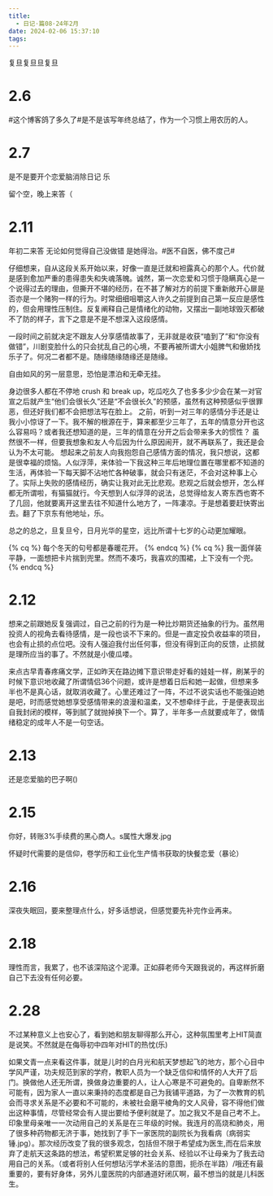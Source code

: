 ```yaml
---
title:
  - 日记·篇08·24年2月
date: 2024-02-06 15:37:10
tags:
---
```

复旦复旦旦复旦
<!--more-->
<h1>2.6</h1>
<p>#这个博客鸽了多久了#是不是该写年终总结了，作为一个习惯上用农历的人。<p>
<h1>2.7</h1>
<p>是不是要开个恋爱脑消除日记 乐<p>
<p>留个空，晚上来答（<p>
<h1>2.11</h1>
<p>年初二来答 无论如何觉得自己没做错 是她得治。#医不自医，佛不度己#<p>
<p>仔细想来，自从这段关系开始以来，好像一直是迁就和袒露真心的那个人。代价就是感到愈加严重的患得患失和失魂落魄。诚然，第一次恋爱和习惯于隐瞒真心是一个说得过去的理由，但撕开不堪的经历，在不甚了解对方的前提下重新敞开心扉是否亦是一个赌狗一样的行为。时常细细咀嚼这人许久之前提到自己第一反应是感性的，但会用理性压制住。反复阐释自己是情绪化的动物，又摆出一副地球毁灭都破不了防的样子，言下之意是不是不想深入这段感情。<p>
<p>一段时间之前就决定不跟友人分享感情故事了，无非就是收获“嗑到了”和“你没有做错”，川剧变脸什么的只会扰乱自己的心境，不要再被所谓大小姐脾气和傲娇找乐子了。何况二者都不是。随缘随缘随缘还是随缘。<p>
<p>自由如风的另一层意思，恐怕是漂泊和无牵无挂。<p>
<p>身边很多人都在不停地 crush 和 break up，吃瓜吃久了也多多少少会在某一对官宣之后就产生“他们会很长久”还是“不会很长久”的预感，虽然有这种预感似乎很罪恶，但还好我们都不会把想法写在脸上。
之前，听到一对三年的感情分手还是让我小小惊讶了一下。我不解的根源在于，算来都至少三年了，五年的情意分开也这么容易吗？或者我还想知道的是，三年的情意在分开之后会带来多大的惯性？
虽然很不一样，但要我想象和友人今后因为什么原因闹开，就不再联系了，我还是会认为不太可能。
想起来之前友人向我抱怨自己感情方面的情况，我只想说，这都是很幸福的烦恼。人似浮萍，来体验一下我这种三年后地理位置在哪里都不知道的生活，再体验一下每天脚不沾地忙各种破事，就会只有迷茫，不会对这种事上心了。实际上失败的感情经历，确实让我对此无比悲观。悲观之后就会想开，怎么样都无所谓啦，有猫猫就行。今天想到人似浮萍的说法，总觉得给友人寄东西也寄不了几回，他就要离开这里去往不知道什么地方了，一阵凄凉。于是想着要赶快寄出去。翻了下京东有他地址，乐。<p>
<p>总之的总之，旦复旦兮，日月光华的星空，远比所谓十七岁的心动更加耀眼。<p>
{% cq %}
每个冬天的句号都是春暖花开。
{% endcq %}
{% cq %}
我一面佯装平静，一面想把卡片揣到兜里。然而不凑巧，我喜欢的围裙，上下没有一个兜。
{% endcq %}
<h1>2.12</h1>
<p>想来之前跟她反复强调过，自己之前的行为是一种比炒期货还抽象的行为。虽然用投资人的视角去看待感情，是一段也谈不下来的。但是一直定投负收益率的项目，也会有止损的点位吧。没有人强迫我付出任何事，但没有得到正向的反馈，止损就是理所应当的事了。不然就是小傻瓜喽。<p>
<p>来点古早青春疼痛文学，正如昨天在路边摊下意识带走好看的娃娃一样，刷某乎的时候下意识地收藏了所谓情侣36个问题，或许是想着日后和她一起做，但想来多半也不是真心话，就取消收藏了。心里还难过了一阵，不过不说实话也不能强迫她是吧，时而感觉她想享受感情带来的浪漫和温柔，又不想牵绊于此，于是便表现出自我封闭的模样，等到腻了就抛掉换下一个。算了，半年多一点就要成年了，做情绪稳定的成年人不是一句空话。<p>
<h1>2.13</h1>
<p>还是恋爱脑的巴子啊()<p>
<h1>2.15</h1>
<p>你好，转账3%手续费的黑心商人。s属性大爆发.jpg<p>
<p>怀疑时代需要的是信仰，卷学历和工业化生产情书获取的快餐恋爱（暴论）<p>
<h1>2.16</h1>
<p>深夜失眠回，要来整理点什么，好多话想说，但感觉要先补完作业再来。<p>
<h1>2.18</h1>
<p>理性而言，我累了，也不该深陷这个泥潭。正如薛老师今天跟我说的，再这样折磨自己下去没有任何必要。<p>
<h1>2.28</h1>
<p>不过某种意义上也安心了，看到她和朋友聊得那么开心，这种氛围里考上HIT简直是说笑。不然就是在侮辱初中四年对HIT的热忱(乐)<p>
<p>如果文青一点来看这件事，就是儿时的白月光和航天梦想起飞的地方，那个心目中学风严谨，功夫规范到家的学府，教职人员为一个缺乏信仰和情怀的人大开了后门。换做他人还无所谓，换做身边重要的人，让人心寒是不可避免的。自卑断然不可能有，因为家人一直以来秉持的态度都是自己为我铺平道路，为了一次教育的机会而寻求关系是不必要和不可能的，未被社会磨平棱角的文人风骨，容不得他们做出这种事情，尽管经常会有人提出要给予便利就是了。加之我又不是自己考不上。印象里母亲唯一一次动用自己的关系是在三年级的时候。我连月的高烧和肺炎，用了很多种药物都无济于事，她找到了手下一家医院的副院长为我看病（病弱实锤.jpg）。那次经历改变了我的很多观念，包括但不限于希望成为医生,而在后来放弃了走航天这条路的想法，希望积累足够的社会关系、经验以不让母亲为了我去动用自己的关系。（或者将别人任何想玷污学术圣洁的意图，扼杀在半路）/哦还有最重要的，要有好身体，另外儿童医院的内部通道好闭仄啊，最不想当的就是儿科医生。<p>